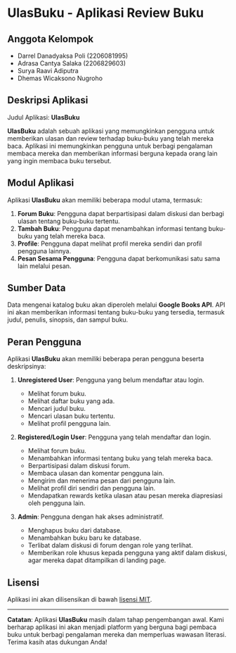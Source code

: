# UlasBuku - Aplikasi Review Buku

## Anggota Kelompok
- Darrel Danadyaksa Poli (2206081995)
- Adrasa Cantya Salaka (2206829603)
- Surya Raavi Adiputra
- Dhemas Wicaksono Nugroho

## Deskripsi Aplikasi
Judul Aplikasi: **UlasBuku**

**UlasBuku** adalah sebuah aplikasi yang memungkinkan pengguna untuk memberikan ulasan dan review terhadap buku-buku yang telah mereka baca. Aplikasi ini memungkinkan pengguna untuk berbagi pengalaman membaca mereka dan memberikan informasi berguna kepada orang lain yang ingin membaca buku tersebut. 

## Modul Aplikasi
Aplikasi **UlasBuku** akan memiliki beberapa modul utama, termasuk:
1. **Forum Buku**: Pengguna dapat berpartisipasi dalam diskusi dan berbagi ulasan tentang buku-buku tertentu.
2. **Tambah Buku**: Pengguna dapat menambahkan informasi tentang buku-buku yang telah mereka baca.
3. **Profile**: Pengguna dapat melihat profil mereka sendiri dan profil pengguna lainnya.
4. **Pesan Sesama Pengguna**: Pengguna dapat berkomunikasi satu sama lain melalui pesan.
   
## Sumber Data
Data mengenai katalog buku akan diperoleh melalui **Google Books API**. API ini akan memberikan informasi tentang buku-buku yang tersedia, termasuk judul, penulis, sinopsis, dan sampul buku.

## Peran Pengguna
Aplikasi **UlasBuku** akan memiliki beberapa peran pengguna beserta deskripsinya:

1. **Unregistered User**: Pengguna yang belum mendaftar atau login.
   - Melihat forum buku.
   - Melihat daftar buku yang ada.
   - Mencari judul buku.
   - Mencari ulasan buku tertentu.
   - Melihat profil pengguna lain.

2. **Registered/Login User**: Pengguna yang telah mendaftar dan login.
   - Melihat forum buku.
   - Menambahkan informasi tentang buku yang telah mereka baca.
   - Berpartisipasi dalam diskusi forum.
   - Membaca ulasan dan komentar pengguna lain.
   - Mengirim dan menerima pesan dari pengguna lain.
   - Melihat profil diri sendiri dan pengguna lain.
   - Mendapatkan rewards ketika ulasan atau pesan mereka diapresiasi oleh pengguna lain.

3. **Admin**: Pengguna dengan hak akses administratif.
   - Menghapus buku dari database.
   - Menambahkan buku baru ke database.
   - Terlibat dalam diskusi di forum dengan role yang terlihat.
   - Memberikan role khusus kepada pengguna yang aktif dalam diskusi, agar mereka dapat ditampilkan di landing page.

## Lisensi
Aplikasi ini akan dilisensikan di bawah [lisensi MIT](LICENSE).

---

**Catatan**: Aplikasi **UlasBuku** masih dalam tahap pengembangan awal. Kami berharap aplikasi ini akan menjadi platform yang berguna bagi pembaca buku untuk berbagi pengalaman mereka dan memperluas wawasan literasi. Terima kasih atas dukungan Anda!
